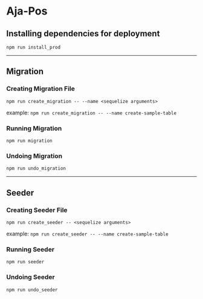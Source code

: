 # Aja-Pos

## Installing dependencies for deployment
`npm run install_prod`

<hr />

## Migration
### Creating Migration File
`npm run create_migration -- --name <sequelize arguments>`

example: `npm run create_migration -- --name create-sample-table`

### Running Migration
`npm run migration`
### Undoing Migration
`npm run undo_migration`

<hr />

## Seeder
### Creating Seeder File
`npm run create_seeder -- <sequelize arguments>`

example: `npm run create_seeder -- --name create-sample-table`

### Running Seeder
`npm run seeder`
### Undoing Seeder
`npm run undo_seeder`